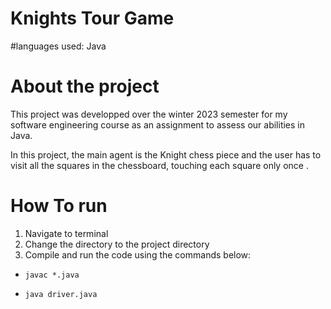 # Knights Tour Game

#languages used: Java

# About the project
This project was developped over the winter 2023 semester for my software engineering course as an assignment to assess our abilities in Java. 

In this project, the main agent is the Knight chess piece and the user has to visit all the squares in the chessboard, touching each square only once .

# How To run
1. Navigate to terminal
2. Change the directory to the project directory
3. Compile and run the code using the commands below:
-     javac *.java
-     java driver.java
